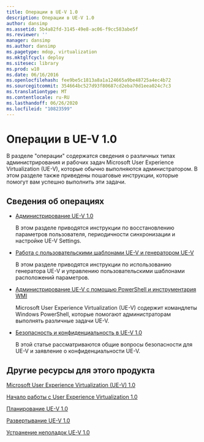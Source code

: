 ```yaml
---
title: Операции в UE-V 1.0
description: Операции в UE-V 1.0
author: dansimp
ms.assetid: 5b4a82fd-3145-49e8-ac06-f9cc583abe5f
ms.reviewer: ''
manager: dansimp
ms.author: dansimp
ms.pagetype: mdop, virtualization
ms.mktglfcycl: deploy
ms.sitesec: library
ms.prod: w10
ms.date: 06/16/2016
ms.openlocfilehash: fee9be5c1813a8a1a124665a9be48725a4ec4b72
ms.sourcegitcommit: 354664bc527d93f80687cd2eba70d1eea024c7c3
ms.translationtype: MT
ms.contentlocale: ru-RU
ms.lasthandoff: 06/26/2020
ms.locfileid: "10823599"
---
```

# Операции в UE-V 1.0


В разделе "операции" содержатся сведения о различных типах администрирования и рабочих задач Microsoft User Experience Virtualization (UE-V), которые обычно выполняются администратором. В этом разделе также приведены пошаговые инструкции, которые помогут вам успешно выполнить эти задачи.

## Сведения об операциях


-   [Администрирование UE-V 1.0](administering-ue-v-10.md)

    В этом разделе приводятся инструкции по восстановлению параметров пользователя, периодичности синхронизации и настройке UE-V Settings.

-   [Работа с пользовательскими шаблонами UE-V и генератором UE-V](working-with-custom-ue-v-templates-and-the-ue-v-generator.md)

    В этом разделе приводятся инструкции по использованию генератора UE-V и управлению пользовательскими шаблонами расположений параметров.

-   [Администрирование UE-V с помощью PowerShell и инструментария WMI](administering-ue-v-with-powershell-and-wmi.md)

    Microsoft User Experience Virtualization (UE-V) содержит командлеты Windows PowerShell, которые помогают администраторам выполнять различные задачи UE-V.

-   [Безопасность и конфиденциальность в UE-V 1.0](security-and-privacy-for-ue-v-10.md)

    В этой статье рассматриваются общие вопросы безопасности для UE-V и заявление о конфиденциальности UE-V.

## Другие ресурсы для этого продукта


[Microsoft User Experience Virtualization (UE-V) 1.0](index.md)

[Начало работы с User Experience Virtualization 1.0](getting-started-with-user-experience-virtualization-10.md)

[Планирование UE-V 1.0](planning-for-ue-v-10.md)

[Развертывание UE-V 1.0](deploying-ue-v-10.md)

[Устранение неполадок UE-V 1.0](troubleshooting-ue-v-10.md)

 

 





